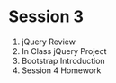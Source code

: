 <h1>Session 3</h1>
<ol>
<li>jQuery Review</li>
<li>In Class jQuery Project</li>
<li>Bootstrap Introduction</li>
<li>Session 4 Homework</li>
</ol>
